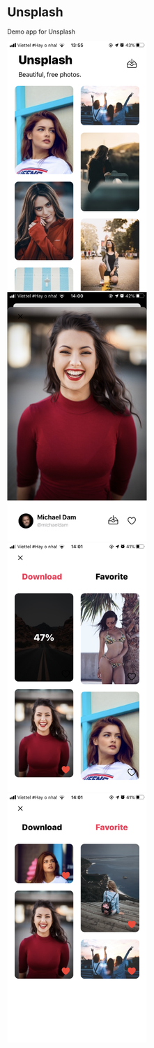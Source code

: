 # Unsplash
Demo app for Unsplash

<img src="https://github.com/lminhtm/Unsplash/blob/master/Screenshots/IMG_2613.PNG" width="320">
&nbsp;&nbsp;
<img src="https://github.com/lminhtm/Unsplash/blob/master/Screenshots/IMG_2614.PNG" width="320">
</br>
<img src="https://github.com/lminhtm/Unsplash/blob/master/Screenshots/IMG_2615.PNG" width="320">
&nbsp;&nbsp;
<img src="https://github.com/lminhtm/Unsplash/blob/master/Screenshots/IMG_2616.PNG" width="320">
